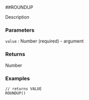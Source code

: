 ##ROUNDUP

Description

### Parameters
`value` : Number (required) - argument

### Returns
Number

### Examples
```
// returns VALUE
ROUNDUP()
```